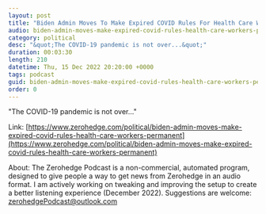 ```yaml
---
layout: post
title: "Biden Admin Moves To Make Expired COVID Rules For Health Care Workers Permanent"
audio: biden-admin-moves-make-expired-covid-rules-health-care-workers-permanent-0
category: political
desc: "&quot;The COVID-19 pandemic is not over...&quot;"
duration: 00:03:30
length: 210
datetime: Thu, 15 Dec 2022 20:20:00 +0000
tags: podcast
guid: biden-admin-moves-make-expired-covid-rules-health-care-workers-permanent-0
order: 0
---
```

&quot;The COVID-19 pandemic is not over...&quot;

Link: [https://www.zerohedge.com/political/biden-admin-moves-make-expired-covid-rules-health-care-workers-permanent](https://www.zerohedge.com/political/biden-admin-moves-make-expired-covid-rules-health-care-workers-permanent)

About: The Zerohedge Podcast is a non-commercial, automated program, designed to give people a way to get news from Zerohedge in an audio format.  I am actively working on tweaking and improving the setup to create a better listening experience (December 2022).  Suggestions are welcome: [zerohedgePodcast@outlook.com](mailto:zerohedgePodcast@outlook.com)